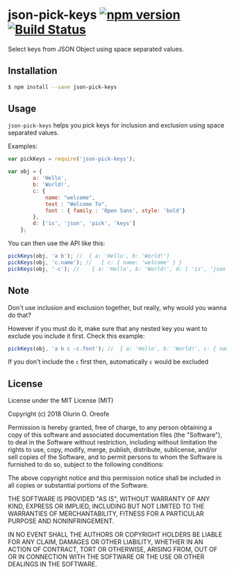 # json-pick-keys [![npm version](https://badge.fury.io/js/json-pick-keys.svg)](https://badge.fury.io/js/busform) [![Build Status](https://travis-ci.org/oreofeolurin/json-pick-keys.png?branch=master)](https://travis-ci.org/oreofeolurin/json-pick-keys)

Select keys from JSON Object using space separated values.


## Installation

```bash
$ npm install --save json-pick-keys
```


## Usage

`json-pick-keys` helps you pick keys for inclusion and exclusion using space separated values.

Examples:

```javascript
var pickKeys = require('json-pick-keys');

var obj = {
        a: 'Hello',
        b: 'World!',
        c: {
            name: "welcome",
            text : "Welcome To",
            font : { family : 'Open Sans', style: 'bold'}
        },
        d: ['is', 'json', 'pick', 'keys']
    };
```

You can then use the API like this:

```javascript
pickKeys(obj, 'a b'); //  { a: 'Hello', b: 'World!'}
pickKeys(obj, 'c.name'); //   { c: { name: 'welcome' } }
pickKeys(obj, '-c'); //    { a: 'Hello', b: 'World!', d: [ 'is', 'json', 'pick', 'keys' ] }

```

## Note
Don't use inclusion and exclusion together, but really, why would you wanna do that?

However if you must do it, make sure that any nested key you want to exclude you include it first. Check this example:

```javascript
pickKeys(obj, 'a b c -c.font'); //  { a: 'Hello', b: 'World!', c: { name: 'welcome', text: 'Welcome To' } }

```

If you don't include the `c` first then, automatically `c` would be excluded


## License

License under the MIT License (MIT)

Copyright (c) 2018 Olurin O. Oreofe

Permission is hereby granted, free of charge, to any person obtaining a copy of this software and associated documentation files (the "Software"), to deal in the Software without restriction, including without limitation the rights to use, copy, modify, merge, publish, distribute, sublicense, and/or sell copies of the Software, and to permit persons to whom the Software is furnished to do so, subject to the following conditions:

The above copyright notice and this permission notice shall be included in all copies or substantial portions of the Software.

THE SOFTWARE IS PROVIDED "AS IS", WITHOUT WARRANTY OF ANY KIND, EXPRESS OR IMPLIED, INCLUDING BUT NOT LIMITED TO THE WARRANTIES OF MERCHANTABILITY, FITNESS FOR A PARTICULAR PURPOSE AND NONINFRINGEMENT. 

IN NO EVENT SHALL THE AUTHORS OR COPYRIGHT HOLDERS BE LIABLE FOR ANY CLAIM, DAMAGES OR OTHER LIABILITY, WHETHER IN AN ACTION OF CONTRACT, TORT OR OTHERWISE, ARISING FROM, OUT OF OR IN CONNECTION WITH THE SOFTWARE OR THE USE OR OTHER DEALINGS IN THE SOFTWARE.
